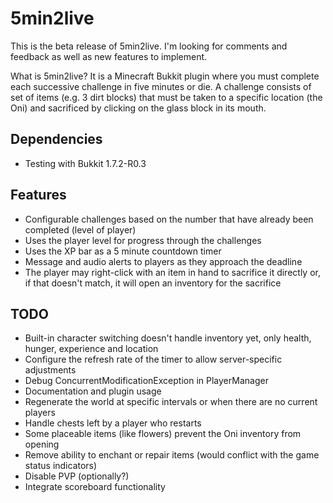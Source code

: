 5min2live
=========

This is the beta release of 5min2live. I'm looking for comments and feedback as well as new features to implement.

What is 5min2live? It is a Minecraft Bukkit plugin where you must complete each successive challenge in five minutes or die. A challenge consists of set of items (e.g. 3 dirt blocks) that must be taken to a specific location (the Oni) and sacrificed by clicking on the glass block in its mouth.

Dependencies
------------

* Testing with Bukkit 1.7.2-R0.3

Features
--------

* Configurable challenges based on the number that have already been completed (level of player)
* Uses the player level for progress through the challenges
* Uses the XP bar as a 5 minute countdown timer
* Message and audio alerts to players as they approach the deadline
* The player may right-click with an item in hand to sacrifice it directly or, if that doesn't match, it will open an inventory for the sacrifice

TODO
----

* Built-in character switching doesn't handle inventory yet, only health, hunger, experience and location
* Configure the refresh rate of the timer to allow server-specific adjustments
* Debug ConcurrentModificationException in PlayerManager
* Documentation and plugin usage
* Regenerate the world at specific intervals or when there are no current players
* Handle chests left by a player who restarts
* Some placeable items (like flowers) prevent the Oni inventory from opening
* Remove ability to enchant or repair items (would conflict with the game status indicators)
* Disable PVP (optionally?)
* Integrate scoreboard functionality
